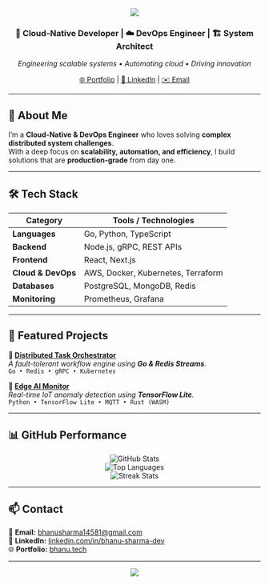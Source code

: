 <!-- ======= HERO SECTION ======= -->
<div align="center">

<img src="https://capsule-render.vercel.app/api?type=rect&color=0A192F&height=80&section=header&text=Bhanu%20Sharma&fontSize=35&fontColor=00D1FF&animation=fadeIn" />

### 🚀 Cloud-Native Developer | ☁️ DevOps Engineer | 🏗 System Architect

_Engineering scalable systems • Automating cloud • Driving innovation_

[🌐 Portfolio](https://bhanu.tech) | [💼 LinkedIn](https://linkedin.com/in/bhanu-sharma-dev) | [✉️ Email](mailto:bhanusharma14581@gmail.com)

</div>

---

## 🧭 About Me
I’m a **Cloud-Native & DevOps Engineer** who loves solving **complex distributed system challenges**.  
With a deep focus on **scalability, automation, and efficiency**, I build solutions that are **production-grade** from day one.

---

## 🛠 Tech Stack

| **Category**       | **Tools / Technologies** |
|--------------------|--------------------------|
| **Languages**      | Go, Python, TypeScript |
| **Backend**        | Node.js, gRPC, REST APIs |
| **Frontend**       | React, Next.js |
| **Cloud & DevOps** | AWS, Docker, Kubernetes, Terraform |
| **Databases**      | PostgreSQL, MongoDB, Redis |
| **Monitoring**     | Prometheus, Grafana |

---

## 🚀 Featured Projects

**🔹 [Distributed Task Orchestrator](https://github.com/Bhanu-Sharma-7/task-orchestrator)**  
_A fault-tolerant workflow engine using **Go & Redis Streams**._  
`Go • Redis • gRPC • Kubernetes`

**🔹 [Edge AI Monitor](https://github.com/Bhanu-Sharma-7/edge-ai-monitor)**  
_Real-time IoT anomaly detection using **TensorFlow Lite**._  
`Python • TensorFlow Lite • MQTT • Rust (WASM)`

---

## 📊 GitHub Performance

<div align="center">

![GitHub Stats](https://github-readme-stats.vercel.app/api?username=Bhanu-Sharma-7&show_icons=true&theme=dark&hide_border=true)  
![Top Languages](https://github-readme-stats.vercel.app/api/top-langs/?username=Bhanu-Sharma-7&layout=compact&theme=dark&hide_border=true)  
![Streak Stats](https://streak-stats.demolab.com?user=Bhanu-Sharma-7&theme=dark&hide_border=true)

</div>

---

## 📫 Contact
📧 **Email:** [bhanusharma14581@gmail.com](mailto:bhanusharma14581@gmail.com)  
💼 **LinkedIn:** [linkedin.com/in/bhanu-sharma-dev](https://linkedin.com/in/bhanu-sharma-dev)  
🌐 **Portfolio:** [bhanu.tech](https://bhanu.tech)  

---

<div align="center">
<img src="https://capsule-render.vercel.app/api?type=waving&color=0A192F&height=80&section=footer"/>
</div>